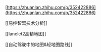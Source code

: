 [https://zhuanlan.zhihu.com/p/352422886](https://zhuanlan.zhihu.com/p/352422886)

[[易控智驾技术分析]]

[[lanelet2高精地图]]

[[自动驾驶中的地图&轻地图路线]]